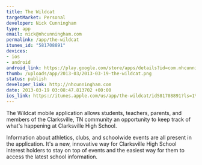 ```yaml
--- 
title: The Wildcat
targetMarket: Personal
developer: Nick Cunningham
type: app
email: nick@nhcunningham.com
permalink: /app/the-wildcat
itunes_id: "581708891"
devices: 
- ios
- android
android_link: https://play.google.com/store/apps/details?id=com.nhcunningham.thewildcat&feature=search_result#?t=W251bGwsMSwyLDEsImNvbS5uaGN1bm5pbmdoYW0udGhld2lsZGN
thumb: /uploads/app/2013-03/2013-03-19-the-wildcat.png
status: publish
developer_link: http://nhcunningham.com
date: 2013-03-19 03:08:47.813702 +00:00
ios_link: https://itunes.apple.com/us/app/the-wildcat/id581708891?ls=1%26mt=8
---
```


The Wildcat mobile application allows students, teachers, parents, and members of the Clarksville, TN community an opportunity to keep track of what's happening at Clarksville High School.

Information about athletics, clubs, and schoolwide events are all present in the application. It's a new, innovative way for Clarksville High School interest holders to stay on top of events and the easiest way for them to access the latest school information.
